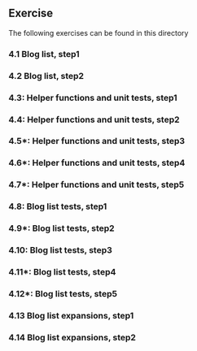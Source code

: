 ## Exercise

The following exercises can be found in this directory

### 4.1 Blog list, step1

### 4.2 Blog list, step2

### 4.3: Helper functions and unit tests, step1

### 4.4: Helper functions and unit tests, step2

### 4.5*: Helper functions and unit tests, step3

### 4.6*: Helper functions and unit tests, step4

### 4.7*: Helper functions and unit tests, step5

### 4.8: Blog list tests, step1

### 4.9*: Blog list tests, step2

### 4.10: Blog list tests, step3

### 4.11*: Blog list tests, step4

### 4.12*: Blog list tests, step5

### 4.13 Blog list expansions, step1

### 4.14 Blog list expansions, step2